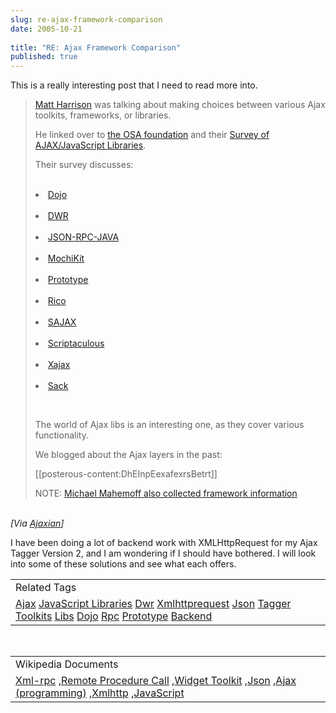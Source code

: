 ```yaml
---
slug: re-ajax-framework-comparison
date: 2005-10-21
 
title: "RE: Ajax Framework Comparison"
published: true
---
```

This is a really interesting post that I need to read more into.<br /><blockquote>
<p><a href="http://panela.blog-city.com/ajax_explosion.htm">Matt Harrison</a> was talking about making choices between various Ajax toolkits, frameworks, or libraries.</p>
<p /><p>He linked over to <a href="http://wiki.osafoundation.org/">the OSA foundation</a> and their <a href="http://wiki.osafoundation.org/bin/view/Projects/AjaxLibraries">Survey of AJAX/JavaScript Libraries</a>.</p>
<p /><p>Their survey discusses:</p>
<p /><ul></ul>
<br /><li><a href="http://dojotoolkit.org/">Dojo</a></li>
<br /><li><a href="http://www.getahead.ltd.uk/dwr/">DWR</a></li>
<br /><li><a href="http://oss.metaparadigm.com/jsonrpc/index.html">JSON-RPC-JAVA</a></li>
<br /><li><a href="http://mochikit.com/">MochiKit</a></li>
<br /><li><a href="http://prototype.conio.net/">Prototype</a></li>
<br /><li><a href="http://openrico.org/">Rico</a></li>
<br /><li><a href="http://www.modernmethod.com/sajax/">SAJAX</a></li>
<br /><li><a href="http://script.aculo.us/">Scriptaculous</a></li>
<br /><li><a href="http://xajax.sourceforge.net/">Xajax</a></li>
<br /><li><a href="http://twilightuniverse.com/projects/sack/">Sack</a></li>
<p /><br /><p>The world of Ajax libs is an interesting one, as they cover various functionality.</p>
<p /><p>We blogged about the Ajax layers in the past:</p>
<p /><p>[[posterous-content:DhEInpEexafexrsBetrt]]</p>
<p /><p>NOTE: <a href="http://www.ajaxpatterns.org/AJAXFrameworks">Michael Mahemoff also collected framework information</a><p /></p>
</blockquote><br /><i>[Via <a href="http://www.ajaxian.com/archives/2005/10/ajax_framework_2.html">Ajaxian</a>]</i><p />I have been doing  a lot of backend work with XMLHttpRequest for my Ajax Tagger Version 2, and I am wondering if I should have bothered.  I will look into some of these solutions and see what each offers.<p /><table class="TechnoratiHead TagHeader">
<tr><td>Related Tags</td></tr>
<tr class="Technorati"><td>
<a href="https://paul.kinlan.me/tags/Ajax" class="Tag" rel="tag">Ajax</a> <a href="https://paul.kinlan.me/tags/JavaScript%20Libraries" class="Tag" rel="tag">JavaScript Libraries</a> <a href="https://paul.kinlan.me/tags/Dwr" class="Tag" rel="tag">Dwr</a> <a href="https://paul.kinlan.me/tags/Xmlhttprequest" class="Tag" rel="tag">Xmlhttprequest</a> <a href="https://paul.kinlan.me/tags/Json" class="Tag" rel="tag">Json</a> <a href="https://paul.kinlan.me/tags/Tagger" class="Tag" rel="tag">Tagger</a> <a href="https://paul.kinlan.me/tags/Toolkits" class="Tag" rel="tag">Toolkits</a> <a href="https://paul.kinlan.me/tags/Libs" class="Tag" rel="tag">Libs</a> <a href="https://paul.kinlan.me/tags/Dojo" class="Tag" rel="tag">Dojo</a> <a href="https://paul.kinlan.me/tags/Rpc" class="Tag" rel="tag">Rpc</a> <a href="https://paul.kinlan.me/tags/Prototype" class="Tag" rel="tag">Prototype</a> <a href="https://paul.kinlan.me/tags/Backend" class="Tag" rel="tag">Backend</a>
</td></tr>
</table><br /><table class="TechnoratiHead TagHeader">
<tr><td>Wikipedia Documents</td></tr>
<tr class="Technorati"><td>
<a href="http://en.wikipedia.org/wiki/XML-RPC">Xml-rpc</a> ,<a href="http://en.wikipedia.org/wiki/Remote_procedure_call">Remote Procedure Call</a> ,<a href="http://en.wikipedia.org/wiki/Widget_toolkit">Widget Toolkit</a> ,<a href="http://en.wikipedia.org/wiki/JSON">Json</a> ,<a href="http://en.wikipedia.org/wiki/Ajax_(programming)">Ajax (programming)</a> ,<a href="http://en.wikipedia.org/wiki/XMLHttpRequest">Xmlhttp</a> ,<a href="http://en.wikipedia.org/wiki/JavaScript">JavaScript</a>
</td></tr>
</table><div class="blogger-post-footer"><img class="posterous_download_image" src="https://blogger.googleusercontent.com/tracker/8109338-112993394697498438?l=www.kinlan.co.uk%2Findex.html" height="1" alt="" width="1" /></div>

